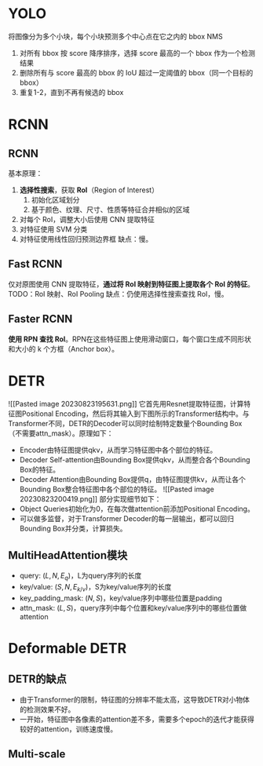 # YOLO
将图像分为多个小块，每个小块预测多个中心点在它之内的 bbox
NMS
1. 对所有 bbox 按 score 降序排序，选择 score 最高的一个 bbox 作为一个检测结果
2. 删除所有与 score 最高的 bbox 的 IoU 超过一定阈值的 bbox（同一个目标的 bbox）
3. 重复1-2，直到不再有候选的 bbox

# RCNN
## RCNN
基本原理：
1. **选择性搜索**，获取 **RoI**（Region of Interest）
	1. 初始化区域划分
	2. 基于颜色、纹理、尺寸、性质等特征合并相似的区域
2. 对每个 RoI，调整大小后使用 CNN 提取特征
3. 对特征使用 SVM 分类
4. 对特征使用线性回归预测边界框
缺点：慢。
## Fast RCNN
仅对原图使用 CNN 提取特征，**通过将 RoI 映射到特征图上提取各个 RoI 的特征**。
TODO：RoI 映射、RoI Pooling
缺点：仍使用选择性搜索查找 RoI，慢。
## Faster RCNN
**使用 RPN 查找 RoI**。RPN在这些特征图上使用滑动窗口，每个窗口生成不同形状和大小的 k 个方框（Anchor box）。

# DETR
![[Pasted image 20230823195631.png]]
它首先用Resnet提取特征图，计算特征图Positional Encoding，然后将其输入到下图所示的Transformer结构中。与Transformer不同，DETR的Decoder可以同时绘制特定数量个Bounding Box（不需要attn_mask）。原理如下：
- Encoder由特征图提供qkv，从而学习特征图中各个部位的特征。
- Decoder Self-attention由Bounding Box提供qkv，从而整合各个Bounding Box的特征。
- Decoder Attention由Bounding Box提供q，由特征图提供kv，从而让各个Bounding Box整合特征图中各个部位的特征。
![[Pasted image 20230823200419.png]]
部分实现细节如下：
- Object Queries初始化为0，在每次做attention前添加Positional Encoding。
- 可以做多监督，对于Transformer Decoder的每一层输出，都可以回归Bounding Box并分类，计算损失。

## MultiHeadAttention模块
- query: $(L, N, E_q)$，L为query序列的长度
- key/value: $(S, N, E_{k/v})$，S为key/value序列的长度
- key_padding_mask: $(N, S)$，key/value序列中哪些位置是padding
- attn_mask: $(L, S)$，query序列中每个位置和key/value序列中的哪些位置做attention

# Deformable DETR
## DETR的缺点
- 由于Transformer的限制，特征图的分辨率不能太高，这导致DETR对小物体的检测效果不好。
- 一开始，特征图中各像素的attention差不多，需要多个epoch的迭代才能获得较好的attention，训练速度慢。

## Multi-scale